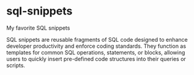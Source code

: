 # sql-snippets
My favorite SQL snippets


SQL snippets are reusable fragments of SQL code designed to enhance developer productivity and enforce coding standards. They function as templates for common SQL operations, statements, or blocks, allowing users to quickly insert pre-defined code structures into their queries or scripts.
